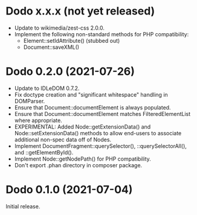 # Dodo x.x.x (not yet released)
* Update to wikimedia/zest-css 2.0.0.
* Implement the following non-standard methods for PHP compatibility:
  * Element::setIdAttribute() (stubbed out)
  * Document::saveXML()

# Dodo 0.2.0 (2021-07-26)
* Update to IDLeDOM 0.7.2.
* Fix doctype creation and "significant whitespace" handling in DOMParser.
* Ensure that Document::documentElement is always populated.
* Ensure that Document::documentElement matches FilteredElementList where
  appropriate.
* EXPERIMENTAL: Added Node::getExtensionData() and Node::setExtensionData()
  methods to allow end-users to associate additional non-spec data off of
  Nodes.
* Implement DocumentFragment::querySelector(), ::querySelectorAll(), and
  ::getElementById().
* Implement Node::getNodePath() for PHP compatibility.
* Don't export .phan directory in composer package.

# Dodo 0.1.0 (2021-07-04)
Initial release.
